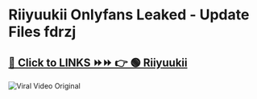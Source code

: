 
 # Riiyuukii Onlyfans Leaked - Update Files fdrzj

## <h2><a href="https://clipsfans.com/Riiyuukii&ref=git">🔗 Click to LINKS ⏩⏩ 👉 🟢 Riiyuukii </a></h2>

<a href="https://clipsfans.com/Riiyuukii&ref=git" rel="nofollow" data-target="animated-image.originalLink"><img src="https://i.ibb.co.com/xMMVF88/686577567.gif" alt="Viral Video Original" style="max-width: 100%; display: inline-block;" data-target="animated-image.originalImage"></a>

